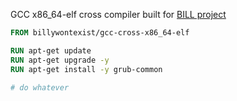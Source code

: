 GCC x86_64-elf cross compiler built for [BILL project](https://github.com/billyeatcookies/bill)

```dockerfile
FROM billywontexist/gcc-cross-x86_64-elf

RUN apt-get update 
RUN apt-get upgrade -y
RUN apt-get install -y grub-common

# do whatever
```
